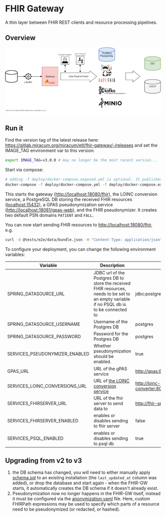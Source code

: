 # FHIR Gateway

A thin layer between FHIR REST clients and resource processing pipelines.

## Overview

![Overview](docs/img/overview.png "Overview")

## Run it

Find the version tag of the latest release here: <https://gitlab.miracum.org/miracum/etl/fhir-gateway/-/releases> and set the IMAGE_TAG environment var to this version:

```sh
export IMAGE_TAG=v3.0.0 # may no longer be the most recent version...
```

Start via compose:

```sh
# adding -f deploy/docker-compose.exposed.yml is optional. It publishes relevant ports of the components to the host network.
docker-compose -f deploy/docker-compose.yml -f deploy/docker-compose.exposed.yml up
```

This starts the gateway (<http://localhost:18080/fhir>), the LOINC conversion service, a PostgreSQL DB storing the received FHIR resources (<localhost:15432>), a GPAS pseudonymization service (<http://localhost:18081/gpas-web>), and the FHIR pseudonymizer. It creates two default PSN domains `PATIENT` and `FALL`.

You can now start sending FHIR resources to <http://localhost:18080/fhir>, e.g.

```sh
curl -d @tests/e2e/data/bundle.json -H "Content-Type: application/json" -X POST http://localhost:18080/fhir/Observation
```

To configure your deployment, you can change the following environment variables:

| Variable                       | Description                                                                                                                                | Default                                   |
| ------------------------------ | ------------------------------------------------------------------------------------------------------------------------------------------ | ----------------------------------------- |
| SPRING_DATASOURCE_URL          | JDBC url of the Postgres DB to store the received FHIR resources, needs to be set to an empty variable if no PSQL db is to be connected to | jdbc:postgresql://fhir-db:5432/fhir       |
| SPRING_DATASOURCE_USERNAME     | Username of the Postgres DB                                                                                                                | postgres                                  |
| SPRING_DATASOURCE_PASSWORD     | Password for the Postgres DB                                                                                                               | postgres                                  |
| SERVICES_PSEUDONYMIZER_ENABLED | Whether pseudonymization should be enabled.                                                                                                | true                                     |
| GPAS_URL                       | URL of the gPAS service                                                                                                                    | <http://gpas:8080/gpas/gpasService>       |
| SERVICES_LOINC_CONVERSIONS_URL | URL of [the LOINC conversion service](https://gitlab.miracum.org/miracum/etl/loinc-conversion)                                             | <http://loinc-converter:8080/conversions> |
| SERVICES_FHIRSERVER_URL        | URL of the fhir server to send data to                                                                                                     | <http://fhir-server:8080/fhir>                   |
| SERVICES_FHIRSERVER_ENABLED    | enables or disables sending to fhir server                                                                                                 | false                                     |
| SERVICES_PSQL_ENABLED          | enables or disables sending to psql db                                                                                                     | true                                      |

## Upgrading from v2 to v3

1. the DB schema has changed, you will need to either manually apply [schema.sql](src/main/java/resources/schema.sql) to an existing installation (the `last_updated_at` column was added), or drop the database and start again - when the FHIR-GW starts, it automatically creates the DB schema if it doesn't already exist.
1. Pseudonymization now no longer happens in the FHIR-GW itself, instead it must be configured via the [anonymization.yaml](deploy/anonymization.yaml) file. Here, custom FHIRPath expressions may be used to specify which parts of a resource need to be pseudonymized (or redacted, or hashed).
